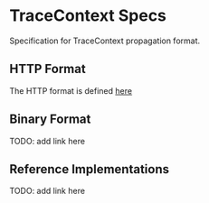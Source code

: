 # TraceContext Specs
Specification for TraceContext propagation format.

## HTTP Format
The HTTP format is defined [here](https://github.com/TraceContext/tracecontext-spec/blob/master/HTTP_HEADER_FORMAT.md)

## Binary Format
TODO: add link here

## Reference Implementations
TODO: add link here
